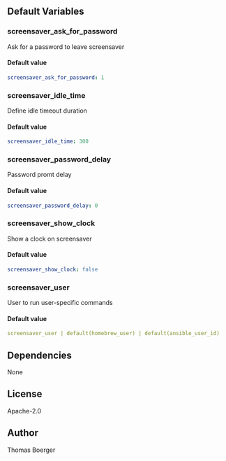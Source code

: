 
## Default Variables

### screensaver_ask_for_password

Ask for a password to leave screensaver

#### Default value

```yaml
screensaver_ask_for_password: 1
```

### screensaver_idle_time

Define idle timeout duration

#### Default value

```yaml
screensaver_idle_time: 300
```

### screensaver_password_delay

Password promt delay

#### Default value

```yaml
screensaver_password_delay: 0
```

### screensaver_show_clock

Show a clock on screensaver

#### Default value

```yaml
screensaver_show_clock: false
```

### screensaver_user

User to run user-specific commands

#### Default value

```yaml
screensaver_user | default(homebrew_user) | default(ansible_user_id)
```
## Dependencies

None

## License

Apache-2.0

## Author

Thomas Boerger
